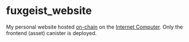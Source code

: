 # fuxgeist_website

My personal website hosted [on-chain](https://fdesx-eiaaa-aaaan-qd27q-cai.icp0.io/) on the [Internet Computer](https://internetcomputer.org).
Only the frontend (asset) canister is deployed.
